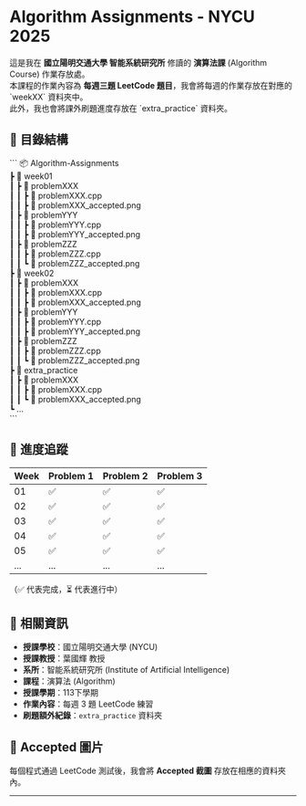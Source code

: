 # Algorithm Assignments - NYCU 2025

這是我在 **國立陽明交通大學 智能系統研究所** 修讀的 **演算法課** (Algorithm Course) 作業存放處。  
本課程的作業內容為 **每週三題 LeetCode 題目**，我會將每週的作業存放在對應的 \`weekXX\` 資料夾中。  
此外，我也會將課外刷題進度存放在 \`extra_practice\` 資料夾。

## 📁 目錄結構
\`\`\`
📦 Algorithm-Assignments  
 ┣ 📂 week01  
 ┃ ┣ 📂 problemXXX  
 ┃ ┃ ┣ 📜 problemXXX.cpp  
 ┃ ┃ ┣ 📸 problemXXX_accepted.png   
 ┃ ┣ 📂 problemYYY  
 ┃ ┃ ┣ 📜 problemYYY.cpp  
 ┃ ┃ ┣ 📸 problemYYY_accepted.png  
 ┃ ┣ 📂 problemZZZ  
 ┃ ┃ ┣ 📜 problemZZZ.cpp  
 ┃ ┃ ┗ 📸 problemZZZ_accepted.png  
 ┣ 📂 week02  
 ┃ ┣ 📂 problemXXX  
 ┃ ┃ ┣ 📜 problemXXX.cpp  
 ┃ ┃ ┣ 📸 problemXXX_accepted.png   
 ┃ ┣ 📂 problemYYY  
 ┃ ┃ ┣ 📜 problemYYY.cpp  
 ┃ ┃ ┣ 📸 problemYYY_accepted.png  
 ┃ ┣ 📂 problemZZZ  
 ┃ ┃ ┣ 📜 problemZZZ.cpp  
 ┃ ┃ ┗ 📸 problemZZZ_accepted.png  
 ┣ 📂 extra_practice  
 ┃ ┣ 📂 problemXXX  
 ┃ ┃ ┣ 📜 problemXXX.cpp  
 ┃ ┃ ┗ 📸 problemXXX_accepted.png  
┗ ...  
\`\`\`

## 🚀 進度追蹤
| Week | Problem 1 | Problem 2 | Problem 3 |
|------|----------|----------|----------|
| 01   | ✅ | ✅ | ✅ |
| 02   | ✅ | ✅ | ✅ |
| 03   | ✅ | ✅ | ✅ |
| 04   | ✅ | ✅ | ✅ |
| 05   | ✅ | ✅ | ✅ |
| ...  | ... | ... | ... |

（✅ 代表完成，⏳ 代表進行中）


## 📌 相關資訊
- **授課學校**：國立陽明交通大學 (NYCU)
- **授課教授**：葉國輝 教授
- **系所**：智能系統研究所 (Institute of Artificial Intelligence)  
- **課程**：演算法 (Algorithm)
- **授課學期**：113下學期    
- **作業內容**：每週 3 題 LeetCode 練習  
- **刷題額外紀錄**：`extra_practice` 資料夾

## 📸 Accepted 圖片
每個程式通過 LeetCode 測試後，我會將 **Accepted 截圖** 存放在相應的資料夾內。

---
